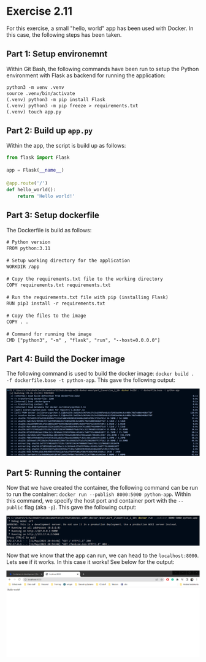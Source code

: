 # Exercise 2.11
For this exercise, a small "hello, world" app has been used with Docker. In this case, the following steps has been taken.

## Part 1: Setup environemnt
Within Git Bash, the following commands have been run to setup the Python environment with Flask as backend for running the application: 

```git
python3 -m venv .venv
source .venv/bin/activate
(.venv) python3 -m pip install Flask
(.venv) python3 -m pip freeze > requirements.txt
(.venv) touch app.py
```

## Part 2: Build up ``app.py`` 
Within the app, the script is build up as follows:

```python
from flask import Flask

app = Flask(__name__)

@app.route('/')
def hello_world():
    return 'Hello world!'
```
## Part 3: Setup dockerfile
The Dockerfile is build as follows:

```base
# Python version
FROM python:3.11

# Setup working directory for the application
WORKDIR /app

# Copy the requirements.txt file to the working directory
COPY requirements.txt requirements.txt

# Run the requirements.txt file with pip (installing Flask)
RUN pip3 install -r requirements.txt

# Copy the files to the image 
COPY . .

# Command for running the image
CMD ["python3", "-m" , "flask", "run", "--host=0.0.0.0"]
```

## Part 4: Build the Docker image 
The following command is used to build the docker image: ``docker build . -f dockerfile.base -t python-app``. This gave the following output:

![output pt 1](image/Exercise_2_11_pt1.png)

## Part 5: Running the container 
Now that we have created the container, the following command can be run to run the container: ``docker run --publish 8000:5000 python-app``. Within this command, we specify the host port and container port with the ``--public`` flag (aka ``-p``). This gave the following output:

![output pt 2](image/Exercise_2_11_pt2.png)

Now that we know that the app can run, we can head to the ``localhost:8000``. Lets see if it works. In this case it works! See below for the output: 

![output pt 3](image/Exercise_2_11_pt3.png)